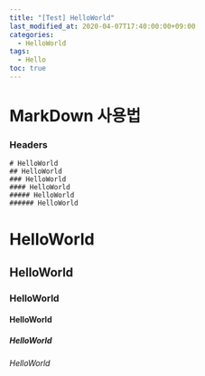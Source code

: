 ```yaml
---
title: "[Test] HelloWorld"
last_modified_at: 2020-04-07T17:40:00:00+09:00
categories:
  - HelloWorld
tags:
  - Hello
toc: true
---
```


# MarkDown 사용법
### Headers
```
# HelloWorld
## HelloWorld
### HelloWorld
#### HelloWorld
##### HelloWorld
###### HelloWorld
```
# HelloWorld
## HelloWorld
### HelloWorld
#### HelloWorld
##### HelloWorld
###### HelloWorld
